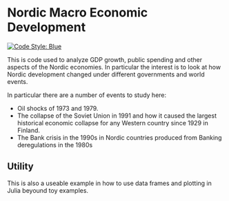 # Nordic Macro Economic Development

[![Code Style: Blue](https://img.shields.io/badge/code%20style-blue-4495d1.svg)](https://github.com/invenia/BlueStyle)


This is code used to analyze GDP growth, public spending and other aspects of the Nordic economies. In particular the interest is to look at how Nordic development changed under different governments and world events.

In particular there are a number of events to study here:

- Oil shocks of 1973 and 1979.
- The collapse of the Soviet Union in 1991 and how it caused the largest historical economic collapse for any Western country since 1929 in Finland.
- The Bank crisis in the 1990s in Nordic countries produced from Banking deregulations in the 1980s

## Utility
This is also a useable example in how to use data frames and plotting in Julia beyound toy examples.
